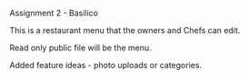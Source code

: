 Assignment 2 - Basilico

This is a restaurant menu that the owners and Chefs can edit.

Read only public file will be the menu.

Added feature ideas - photo uploads or categories.
